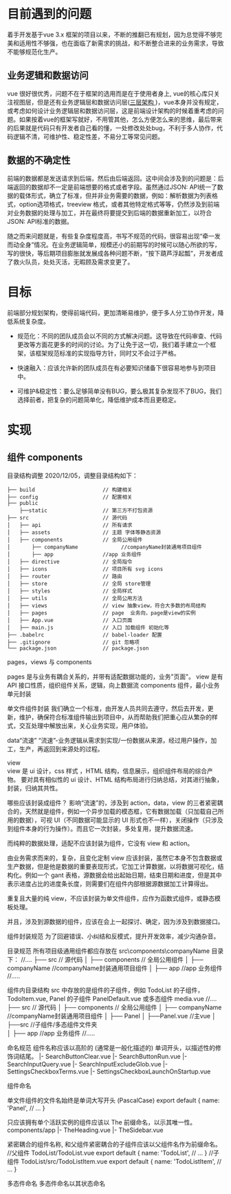 # 目前遇到的问题

着手开发基于vue 3.x 框架的项目以来，不断的推翻已有规划，因为总觉得不够完美和适用性不够强，也在面临了新需求的挑战，和不断整合进来的业务需求，导致不能够规范化生产。

## 业务逻辑和数据访问

vue 很好很优秀，问题不在于框架的选用而是在于使用者身上, vue的核心库只关注视图层，但是还有业务逻辑层和数据访问层([三层架构 ](https://baike.baidu.com/item/%E4%B8%89%E5%B1%82%E7%BB%93%E6%9E%84))，vue本身并没有规定，或考虑如何设计业务逻辑层和数据访问层，这是前端设计架构的时候着重考虑的问题。如果按着vue的框架写就好，不用管其他，怎么方便怎么来的思维，最后带来的后果就是代码只有开发者自己看的懂，一处修改处处bug，不利于多人协作，代码逻辑不清，可维护性、稳定性差，不易分工等常见问题。

## 数据的不确定性

前端的数据都是发送请求到后端，然后由后端返回。这中间会涉及到的问题是：后端返回的数据却不一定是前端想要的格式或者字段。虽然通过JSON: API统一了数据的载体形式，确立了标准，但并非业务需要的数据，例如：解析数据为列表格式，option选项格式，treeview 格式，或者其他特定格式等等，仍然涉及到前端对业务数据的处理与加工，并在最终将要提交到后端的数据重新加工，以符合JSON: API标准的数据。

随之而来问题就是，有些复杂度程度高，书写不规范的代码，很容易出现“牵一发而动全身”情况。在业务逻辑简单，规模还小的前期写的时候可以随心所欲的写，写的很快，等后期项目膨胀就发展成各种问题不断，“按下葫芦浮起瓢”，开发者成了救火队员，处处灭活，无暇顾及需求变更了。

# 目标

前端部分规划架构，使得前端代码，更加清晰易维护，便于多人分工协作开发，降低系统复杂度。

* 规范化：不同的团队成员会以不同的方式解决问题。这导致在代码审查、代码更改等方面花更多的时间的讨论。为了让免于这一切，我们着手建立一个框架，该框架规范标准的实现指导方针，同时又不会过于严格。

* 快速融入：应该允许新的团队成员在有必要知识储备下很容易地参与到项目中。

* 可维护&稳定性：要么足够简单没有BUG，要么极其复杂发现不了BUG，我们选择前者，把复杂的问题简单化，降低维护成本而且更稳定。
# 实现

## 组件 components

目录结构调整
2020/12/05，调整目录结构如下：

```
├── build                      // 构建相关  
├── config                     // 配置相关
├── public
    ├──static                  // 第三方不打包资源
├── src                        // 源代码
│   ├── api                    // 所有请求
│   ├── assets                 // 主题 字体等静态资源
│   ├── components             // 全局公用组件
│       ├── companyName              //companyName封装通用项目组件
│       ├── app                //app 业务组件
│   ├── directive              // 全局指令
│   ├── icons                  // 项目所有 svg icons
│   ├── router                 // 路由
│   ├── store                  // 全局 store管理
│   ├── styles                 // 全局样式
│   ├── utils                  // 全局公用方法
│   ├── views                  // view 抽象view，符合大多数的布局结构
│   ├── pages                  // page  业务向，page是view的实例
│   ├── App.vue                // 入口页面
│   ├── main.js                // 入口 加载组件 初始化等
├── .babelrc                   // babel-loader 配置
├── .gitignore                 // git 忽略项
└── package.json               // package.json
```

pages，views 与 components

pages 是与业务有耦合关系的，并带有适配数据功能的，业务"页面"。
view 是有 API 接口性质，组织组件关系，逻辑，向上数据流
components 组件，最小业务单元封装

单文件组件封装
我们确立一个标准，由开发人员共同去遵守，然后去开发，更新，维护，确保符合标准组件输出到项目中，从而帮助我们把重心应从繁杂的样式，交互处理中解放出来，关心业务实现，用户体验。

data“流速”
“流速”-业务逻辑从需求到实现/一份数据从来源，经过用户操作，加工，生产，再返回到来源处的过程。

view  
view  是 ui 设计，css 样式 ，HTML 结构，信息展示，组织组件布局的综合产物。
要对具有相似性的 ui 设计、HTML 结构布局进行归纳总结，对其进行抽象，封装，归纳其共性。

哪些应该封装成组件？
影响“流速”的，涉及到 action，data，view 的三者紧密耦合的，天然就是组件，例如一个异步加载的模态框，它有数据加载（只加载自己所用的数据），可视 UI（不同数据可能显示的 UI 形式也不一样），关闭操作（只涉及到组件本身的行为操作）。而且它一次封装，多处复用，提升数据流速。

而纯粹的数据处理，适配不应该封装为组件，它没有 view 和 action。

由业务需求而来的，复杂，且变化定制 view 应该封装，虽然它本身不包含数据或生产数据，但是他是数据的重要表现形式，它加工计算数据，以将数据可视化，结构化。例如一个 gant 表格，源数据会给出起始日期，结束日期和进度，但是其中表示进度占比的进度条长度，则需要们在组件内部根据源数据加工计算得出。

重复且大量的纯 view，不应该封装为单文件组件，应作为函数式组件，或静态模板处理。

并且，涉及到源数据的组件，应该在会上一起探讨、确定，因为涉及到数据接口。

组件封装规范
为了回避错误、小纠结和反模式，提升开发效率，减少沟通杂音。

目录规范
所有项目级通用组件都应存放在 src\components\companyName 目录下：
//....
├── src                        // 源代码
│   ├── components             // 全局公用组件
│       ├── companyName              //companyName封装通用项目组件
│       ├── app                //app 业务组件
//.....

组件内目录结构
src 中存放的是组件的子组件，例如 TodoList 的子组件，TodoItem.vue, Panel 的子组件 PanelDefault.vue 或多态组件 media.vue
//....
├── src                        // 源代码
│   ├── components             // 全局公用组件
│       ├── companyName              //companyName封装通用项目组件
│          ├── Panel
│               ├──Panel.vue //主vue
│               ├──src              //子组件/多态组件文件夹             
│       ├── app                //app 业务组件
//.....

命名规范
组件名称应该以高阶的 (通常是一般化描述的) 单词开头，以描述性的修饰词结尾。
|- SearchButtonClear.vue
|- SearchButtonRun.vue
|- SearchInputQuery.vue
|- SearchInputExcludeGlob.vue
|- SettingsCheckboxTerms.vue
|- SettingsCheckboxLaunchOnStartup.vue

组件命名

单文件组件的文件名始终是单词大写开头 (PascalCase)
export default {
  name: 'Panel', 
  // ...
}

只应该拥有单个活跃实例的组件应该以 The 前缀命名，以示其唯一性。 
components/app
|- TheHeading.vue
|- TheSidebar.vue

紧密耦合的组件名称, 和父组件紧密耦合的子组件应该以父组件名作为前缀命名。
//父组件 TodoList/TodoList.vue
export default {
  name: 'TodoList', 
  // ...
}
//子组件 TodoList/src/TodoListItem.vue
export default {
  name: 'TodoListItem', 
  // ...
}

多态件命名
多态件命名以其状态命名
